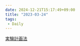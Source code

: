 ```yaml
---
date: 2024-12-21T15:17:49+09:00
title: "2023-03-24"
tags:
 - Daily
---
```



[実験計画法](../Info/実験計画法.md)